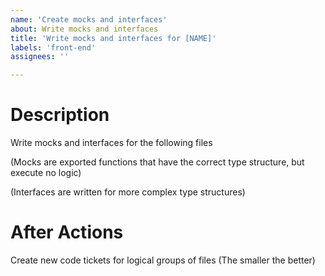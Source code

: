 ```yaml
---
name: 'Create mocks and interfaces'
about: Write mocks and interfaces
title: 'Write mocks and interfaces for [NAME]'
labels: 'front-end'
assignees: ''

---
```


# Description

Write mocks and interfaces for the following files

(Mocks are exported functions that have the correct type structure, but execute no logic)

(Interfaces are written for more complex type structures)
# After Actions

Create new code tickets for logical groups of files (The smaller the better)